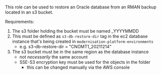 This role can be used to restore an Oracle database from an RMAN backup located in an s3 bucket. 

Requirements: 

1. The s3 folder holding the bucket must be named <databasename>_YYYYMMDD
2. This must be defined as `s3-db-restore-dir` tag in the ec2 database instance that's being created in `modernisation-platform-environments`
    - e.g. s3-db-restore-dir = "CNOMT1_20211214"
3. The s3 bucket must be in the same region as the database instance
    - not _necessarily_ the same account
    - SSE-S3 encryption key must be used for the objects in the folder
        - this can be changed manually via the AWS console
